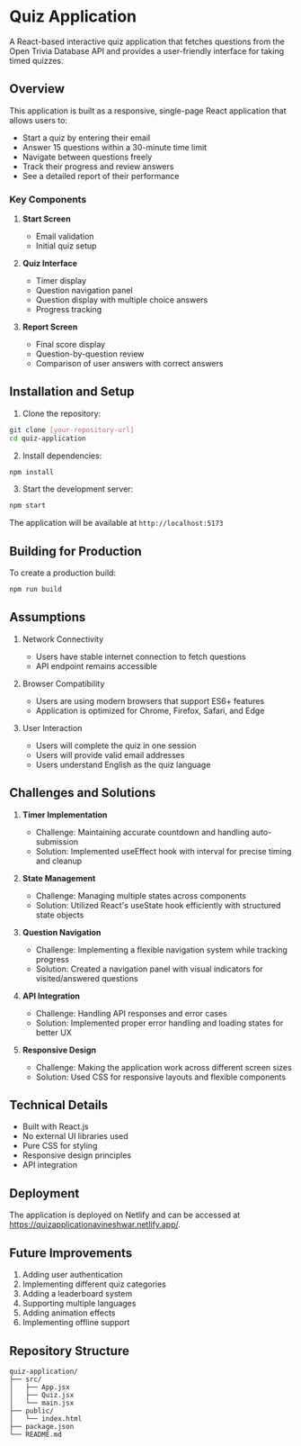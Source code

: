# Quiz Application

A React-based interactive quiz application that fetches questions from the Open Trivia Database API and provides a user-friendly interface for taking timed quizzes.

## Overview

This application is built as a responsive, single-page React application that allows users to:
- Start a quiz by entering their email
- Answer 15 questions within a 30-minute time limit
- Navigate between questions freely
- Track their progress and review answers
- See a detailed report of their performance

### Key Components

1. **Start Screen**
   - Email validation
   - Initial quiz setup

2. **Quiz Interface**
   - Timer display
   - Question navigation panel
   - Question display with multiple choice answers
   - Progress tracking

3. **Report Screen**
   - Final score display
   - Question-by-question review
   - Comparison of user answers with correct answers

## Installation and Setup

1. Clone the repository:
```bash
git clone [your-repository-url]
cd quiz-application
```

2. Install dependencies:
```bash
npm install
```

3. Start the development server:
```bash
npm start
```

The application will be available at `http://localhost:5173`

## Building for Production

To create a production build:
```bash
npm run build
```

## Assumptions

1. Network Connectivity
   - Users have stable internet connection to fetch questions
   - API endpoint remains accessible

2. Browser Compatibility
   - Users are using modern browsers that support ES6+ features
   - Application is optimized for Chrome, Firefox, Safari, and Edge

3. User Interaction
   - Users will complete the quiz in one session
   - Users will provide valid email addresses
   - Users understand English as the quiz language

## Challenges and Solutions

1. **Timer Implementation**
   - Challenge: Maintaining accurate countdown and handling auto-submission
   - Solution: Implemented useEffect hook with interval for precise timing and cleanup

2. **State Management**
   - Challenge: Managing multiple states across components
   - Solution: Utilized React's useState hook efficiently with structured state objects

3. **Question Navigation**
   - Challenge: Implementing a flexible navigation system while tracking progress
   - Solution: Created a navigation panel with visual indicators for visited/answered questions

4. **API Integration**
   - Challenge: Handling API responses and error cases
   - Solution: Implemented proper error handling and loading states for better UX

5. **Responsive Design**
   - Challenge: Making the application work across different screen sizes
   - Solution: Used CSS for responsive layouts and flexible components

## Technical Details

- Built with React.js
- No external UI libraries used
- Pure CSS for styling
- Responsive design principles
- API integration

## Deployment

The application is deployed on Netlify and can be accessed at https://quizapplicationavineshwar.netlify.app/.

## Future Improvements

1. Adding user authentication
2. Implementing different quiz categories
3. Adding a leaderboard system
4. Supporting multiple languages
5. Adding animation effects
6. Implementing offline support

## Repository Structure

```
quiz-application/
├── src/
│   ├── App.jsx
│   ├── Quiz.jsx
│   └── main.jsx
├── public/
│   └── index.html
├── package.json
└── README.md
```
